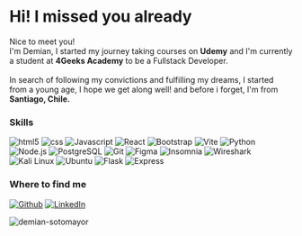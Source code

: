 
<!-- Title -->
<h1>Hi! I missed you already</h1>

<!-- Subtitle -->
<p>Nice to meet you!<br>
I'm Demian, I started my journey taking courses on <b>Udemy</b> and I'm currently a student at <b>4Geeks Academy</b> to be a Fullstack Developer.  <br><br>
In search of following my convictions and fulfilling my dreams, I started from a young age, I hope we get along well! and before i forget, I'm from <img src="https://cdn-icons-png.flaticon.com/512/323/323284.png" width="14"> <b>Santiago, Chile.</b>
</p>

<!-- Skills -->
<h3>Skills</h3>
<p>
  <img alt="html5" src="https://img.shields.io/badge/-HTML5-%23b3535e?style=flat-square&logo=html5&logoColor=white&color=d06f49" />
  <img alt="css" src="https://img.shields.io/badge/CSS-%23cda043?style=flat-square&logo=css3&logoColor=white&color=6066C6" />
  <img alt="Javascript" src="https://img.shields.io/badge/Javascript-%23ad5149?style=flat-square&logo=javascript&logoColor=white&color=e3b005" />
  <img alt="React" src="https://img.shields.io/badge/-React-%23ac5d8b?style=flat-square&logo=react&logoColor=white&color=6987D5" />
  <img alt="Bootstrap" src="https://img.shields.io/badge/-Bootstrap-%2383a8cf?style=flat-square&logo=bootstrap&logoColor=white&color=6f42c1" />
  <img alt="Vite" src="https://img.shields.io/badge/-Vite-%2383a8cf?style=flat-square&logo=vite&logoColor=white&color=5d30ef" />
  <img alt="Python" src="https://img.shields.io/badge/-Python-%237f6aad?style=flat-square&logo=python&logoColor=white&color=0367A6" />

  <img alt="Node.js" src="https://img.shields.io/badge/-Node.js-%2383a8cf?style=flat-square&logo=node.js&logoColor=white&color=3e9e6b" />
  <img alt="PostgreSQL" src="https://img.shields.io/badge/-PostgreSQL-%236a7aad?style=flat-square&logo=postgresql&logoColor=white&color=3366FF" />
  <img alt="Git" src="https://img.shields.io/badge/-Git-%2383a8cf?style=flat-square&logo=git&logoColor=white&color=d06f49" />
  <img alt="Figma" src="https://img.shields.io/badge/-Figma-%2383a8cf?style=flat-square&logo=figma&logoColor=white&color=4a89c9" />
  <img alt="Insomnia" src="https://img.shields.io/badge/-Insomnia-%2383a8cf?style=flat-square&logo=insomnia&logoColor=white&color=4a04bf" />
  <img alt="Wireshark" src="https://img.shields.io/badge/-Wireshark-%2383a8cf?style=flat-square&logo=wireshark&logoColor=white&color=4a89c9" />
  <img alt="Kali Linux" src="https://img.shields.io/badge/-Kali Linux-%2383a8cf?style=flat-square&logo=kaliLinux&logoColor=black&color=4a89c9" />
  <img alt="Ubuntu" src="https://img.shields.io/badge/-Ubuntu-%2383a8cf?style=flat-square&logo=ubuntu&logoColor=orange&color=f5f5f5" />
  <img alt="Flask" src="https://img.shields.io/badge/-Flask-%2383a8cf?style=flat-square&logo=flask&logoColor=black&color=f5f5f5" />
  <img alt="Express" src="https://img.shields.io/badge/-Express-%2383a8cf?style=flat-square&logo=express&logoColor=black&color=f5f5f5" />

</p>

<!-- Social -->
<h3>Where to find me</h3>
<p>
  <a href="https://github.com/demian-sotomayor" target="_blank"><img alt="Github" src="https://img.shields.io/badge/GitHub-%2312100E.svg?&style=for-the-badge&logo=Github&logoColor=white" /></a> <a href="https://www.linkedin.com/in/demian-sotomayor-urrutia" target="_blank"><img alt="LinkedIn" src="https://img.shields.io/badge/linkedin-%230077B5.svg?&style=for-the-badge&logo=linkedin&logoColor=white" /></a> 
</p>

<p>
<img align="center" src="https://github-readme-stats.vercel.app/api/top-langs?username=demian-sotomayor&show_icons=true&locale=en&layout=compact" alt="demian-sotomayor" />

</p>

<!-- Usar cuando tenga más avanzada mi cuenta de github // STATS // -->
<!-- &nbsp;<img align="center" src="https://github-readme-stats.vercel.app/api?username=demian-sotomayor&show_icons=true&locale=en" alt="demian-sotomayor" /> -->

